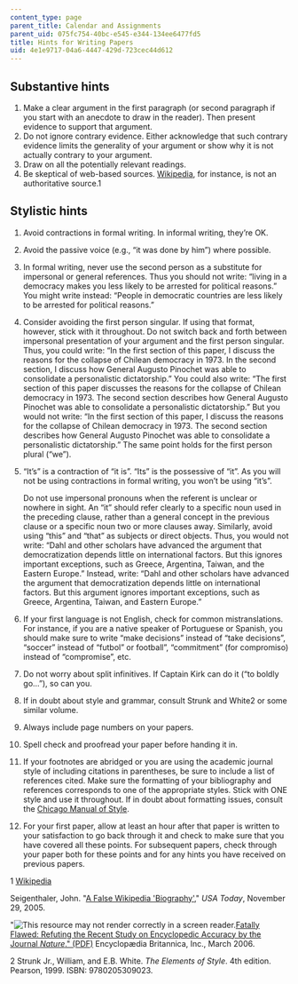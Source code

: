 ```yaml
---
content_type: page
parent_title: Calendar and Assignments
parent_uid: 075fc754-40bc-e545-e344-134ee6477fd5
title: Hints for Writing Papers
uid: 4e1e9717-04a6-4447-429d-723cec44d612
---
```


Substantive hints 
------------------

1.  Make a clear argument in the first paragraph (or second paragraph if you start with an anecdote to draw in the reader). Then present evidence to support that argument.
2.  Do not ignore contrary evidence. Either acknowledge that such contrary evidence limits the generality of your argument or show why it is not actually contrary to your argument.
3.  Draw on all the potentially relevant readings.
4.  Be skeptical of web-based sources. [Wikipedia](https://en.wikipedia.org/wiki/Wikipedia), for instance, is not an authoritative source.1

Stylistic hints
---------------

1.  Avoid contractions in formal writing. In informal writing, they’re OK.
2.  Avoid the passive voice (e.g., “it was done by him”) where possible.
3.  In formal writing, never use the second person as a substitute for impersonal or general references. Thus you should not write: “living in a democracy makes you less likely to be arrested for political reasons.” You might write instead: “People in democratic countries are less likely to be arrested for political reasons.”
4.  Consider avoiding the first person singular. If using that format, however, stick with it throughout. Do not switch back and forth between impersonal presentation of your argument and the first person singular. Thus, you could write: “In the first section of this paper, I discuss the reasons for the collapse of Chilean democracy in 1973. In the second section, I discuss how General Augusto Pinochet was able to consolidate a personalistic dictatorship.” You could also write: “The first section of this paper discusses the reasons for the collapse of Chilean democracy in 1973. The second section describes how General Augusto Pinochet was able to consolidate a personalistic dictatorship.” But you would not write: “In the first section of this paper, I discuss the reasons for the collapse of Chilean democracy in 1973. The second section describes how General Augusto Pinochet was able to consolidate a personalistic dictatorship.” The same point holds for the first person plural (“we”).
5.  “It’s” is a contraction of “it is”. “Its” is the possessive of “it”. As you will not be using contractions in formal writing, you won’t be using “it’s”.
    
    Do not use impersonal pronouns when the referent is unclear or nowhere in sight. An “it” should refer clearly to a specific noun used in the preceding clause, rather than a general concept in the previous clause or a specific noun two or more clauses away. Similarly, avoid using “this” and “that” as subjects or direct objects. Thus, you would not write: “Dahl and other scholars have advanced the argument that democratization depends little on international factors. But this ignores important exceptions, such as Greece, Argentina, Taiwan, and the Eastern Europe.” Instead, write: “Dahl and other scholars have advanced the argument that democratization depends little on international factors. But this argument ignores important exceptions, such as Greece, Argentina, Taiwan, and Eastern Europe.”
    
6.  If your first language is not English, check for common mistranslations. For instance, if you are a native speaker of Portuguese or Spanish, you should make sure to write “make decisions” instead of “take decisions”, “soccer” instead of “futbol” or football”, “commitment” (for compromiso) instead of “compromise”, etc.
7.  Do not worry about split infinitives. If Captain Kirk can do it (“to boldly go…”), so can you.
8.  If in doubt about style and grammar, consult Strunk and White2 or some similar volume.
9.  Always include page numbers on your papers.
10.  Spell check and proofread your paper before handing it in.
11.  If your footnotes are abridged or you are using the academic journal style of including citations in parentheses, be sure to include a list of references cited. Make sure the formatting of your bibliography and references corresponds to one of the appropriate styles. Stick with ONE style and use it throughout. If in doubt about formatting issues, consult the [Chicago Manual of Style](http://www.chicagomanualofstyle.org/home.html).
12.  For your first paper, allow at least an hour after that paper is written to your satisfaction to go back through it and check to make sure that you have covered all these points. For subsequent papers, check through your paper both for these points and for any hints you have received on previous papers. 

1 [Wikipedia](https://en.wikipedia.org/wiki/Wikipedia)

Seigenthaler, John. "[A False Wikipedia 'Biography'](https://usatoday30.usatoday.com/news/opinion/editorials/2005-11-29-wikipedia-edit_x.htm)," _USA Today_, November 29, 2005.

"![This resource may not render correctly in a screen reader.](/images/inacessible.gif)[Fatally Flawed: Refuting the Recent Study on Encyclopedic Accuracy by the Journal _Nature_." (PDF)](https://corporate.britannica.com/britannica_nature_response.pdf) Encyclopædia Britannica, Inc., March 2006.

2 Strunk Jr., William, and E.B. White. _The Elements of Style_. 4th edition. Pearson, 1999. ISBN: 9780205309023.